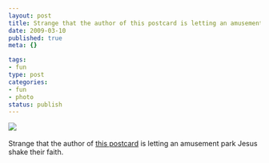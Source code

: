 ```yaml
--- 
layout: post
title: Strange that the author of this postcard is letting an amusement park Jesus shake their faith.
date: 2009-03-10
published: true
meta: {}

tags: 
- fun
type: post
categories: 
- fun
- photo
status: publish
---
```

![](http://media.eick.us/2011/05/4Lbi8pbnEkwv30bub0OQvjoto1_5001.jpg)<br /><br />Strange that the author of [this postcard](http://postsecret.blogspot.com) is letting an amusement park Jesus shake their faith.
